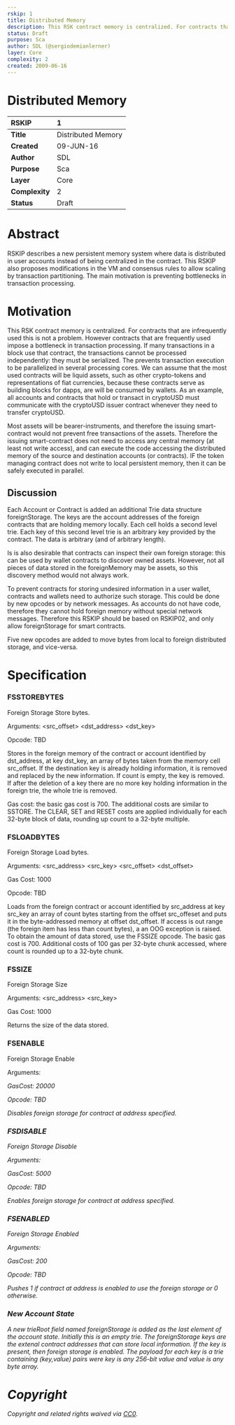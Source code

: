 ```yaml
---
rskip: 1
title: Distributed Memory
description: This RSK contract memory is centralized. For contracts that are infrequently used this is not a problem. 
status: Draft
purpose: Sca
author: SDL (@sergiodemianlerner)
layer: Core
complexity: 2
created: 2009-06-16
---
```


# Distributed Memory

|RSKIP          |1           |
| :------------ |:-------------|
|**Title**      |Distributed Memory |
|**Created**    |09-JUN-16 |
|**Author**     |SDL |
|**Purpose**    |Sca |
|**Layer**      |Core |
|**Complexity** |2 |
|**Status**     |Draft |

# **Abstract**

RSKIP describes a new persistent memory system where data is distributed in user accounts instead of being centralized in the contract. This RSKIP also proposes modifications in the VM and consensus rules to allow scaling by transaction partitioning. The main motivation is preventing bottlenecks in transaction processing.

# **Motivation**

This RSK contract memory is centralized. For contracts that are infrequently used this is not a problem. However contracts that are frequently used impose a bottleneck in transaction processing. If many transactions in a block use that contract, the transactions cannot be processed independently: they must be serialized. The prevents transaction execution to be parallelized in several processing cores. We can assume that the most used contracts will be liquid assets, such as other crypto-tokens and representations of fiat currencies, because these contracts serve as building blocks for dapps, are will be consumed by wallets. As an example, all accounts and contracts that hold or transact in cryptoUSD must communicate with the cryptoUSD issuer contract whenever they need to transfer cryptoUSD.

Most assets will be bearer-instruments, and therefore the issuing smart-contract would not prevent free transactions of the assets. Therefore the issuing smart-contract does not need to access any central memory (at least not write access), and can execute the code accessing the distributed memory of the source and destination accounts (or contracts). IF the token managing contract does not write to local persistent memory, then it can be safely executed in parallel.

## Discussion

Each Account or Contract is added an additional Trie data structure foreignStorage. The keys are the account addresses of the foreign contracts that are holding memory locally. Each cell holds a second level trie. Each key of this second level trie is an arbitrary key provided by the contract. The data is arbitrary (and of arbitrary length). 

Is is also desirable that contracts can inspect their own foreign storage: this can be used by wallet contracts to discover owned assets. However, not all pieces of data stored in the foreignMemory may be assets, so this discovery method would not always work.

To prevent contracts for storing undesired information in a user wallet, contracts and wallets need to authorize such storage. This could be done by new opcodes or by network messages. As accounts do not have code, therefore they cannot hold foreign memory without special network messages. Therefore this RSKIP should be based on RSKIP02, and only allow foreignStorage for smart contracts.

Five new opcodes are added to move bytes from local to foreign distributed storage, and vice-versa.

# **Specification**

### FSSTOREBYTES

Foreign Storage Store bytes.

Arguments: <src_offset> <count> <dst_address> <dst_key> 

Opcode: TBD

Stores in the foreign memory of the contract or account identified by dst_address, at key dst_key,  an array of bytes taken from the memory cell src_offset. If the destination key is already holding information, it is removed and replaced by the new information. If count is empty, the key is removed. If after the deletion of a key there are no more key holding information in the foreign trie, the whole trie is removed.

Gas cost: the basic gas cost is 700. The additional costs are similar to SSTORE. The CLEAR, SET and RESET costs are applied individually for each 32-byte block of data, rounding up count to a 32-byte multiple.

### FSLOADBYTES

Foreign Storage Load bytes.

Arguments: <src_address> <src_key> <src_offset> <count> <dst_offset>  

Gas Cost: 1000

Opcode: TBD

Loads from the foreign contract or account identified by src_address at key src_key an array of count bytes starting from the offset src_offeset and puts it in the byte-addressed memory at offset dst_offset. If access is out range (the foreign item has less than count bytes), a an OOG exception is raised. To obtain the amount of data stored, use the FSSIZE opcode. The basic gas cost is 700. Additional costs of 100 gas per 32-byte chunk accessed, where count is rounded up to a 32-byte chunk.

### FSSIZE

Foreign Storage Size

Arguments: <src_address> <src_key> 

Gas Cost: 1000

Returns the size of the data stored. 

### FSENABLE

Foreign Storage Enable

Arguments: <address>

GasCost: 20000

Opcode: TBD

Disables foreign storage for contract at address specified. 

### FSDISABLE

Foreign Storage Disable

Arguments: <address>

GasCost: 5000

Opcode: TBD

Enables foreign storage for contract at address specified.

### FSENABLED

Foreign Storage Enabled

Arguments: <address>

GasCost: 200

Opcode: TBD

Pushes 1 if contract at address is enabled to use the foreign storage or 0 otherwise.

### New Account State

A new trieRoot field named foreignStorage is added as the last element of the account state. Initially this is an empty trie. The foreignStorage keys are the extenal contract addresses that can store local information. If the key is present, then foreign storage is enabled. The payload for each key is a trie containing (key,value) pairs were key is any 256-bit value and value is any byte array.

# Copyright

Copyright and related rights waived via [CC0](https://creativecommons.org/publicdomain/zero/1.0/).
